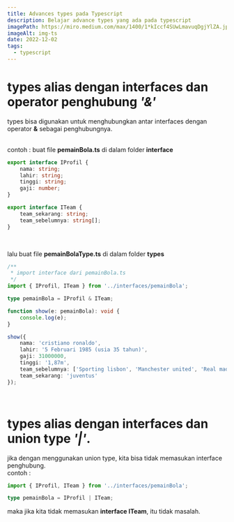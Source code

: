 ```yaml
---
title: Advances types pada Typescript
description: Belajar advance types yang ada pada typescript
imagePath: https://miro.medium.com/max/1400/1*kIccf4SUwLmavuqDgjYlZA.jpeg
imageAlt: img-ts
date: 2022-12-02
tags:
  - typescript
---
```


# types alias dengan interfaces dan operator penghubung _'&'_

types bisa digunakan untuk menghubungkan antar interfaces dengan operator **&** sebagai penghubungnya.
<br><br>

contoh :
buat file **pemainBola.ts** di dalam folder **interface**

```ts
export interface IProfil {
	nama: string;
	lahir: string;
	tinggi: string;
	gaji: number;
}

export interface ITeam {
	team_sekarang: string;
	team_sebelumnya: string[];
}
```

<br>

lalu buat file **pemainBolaType.ts** di dalam folder **types**

```ts
/**
 * import interface dari pemainBola.ts
 */
import { IProfil, ITeam } from '../interfaces/pemainBola';

type pemainBola = IProfil & ITeam;

function show(e: pemainBola): void {
	console.log(e);
}

show({
	nama: 'cristiano ronaldo',
	lahir: '5 Februari 1985 (usia 35 tahun)',
	gaji: 31000000,
	tinggi: '1,87m',
	team_sebelumnya: ['Sporting lisbon', 'Manchester united', 'Real madrid'],
	team_sekarang: 'juventus'
});
```

<br>

# types alias dengan interfaces dan union type _'|'_.

jika dengan menggunakan union type, kita bisa tidak memasukan interface penghubung. <br>
contoh : <br>

```ts
import { IProfil, ITeam } from '../interfaces/pemainBola';

type pemainBola = IProfil | ITeam;
```

maka jika kita tidak memasukan **interface ITeam**, itu tidak masalah.
